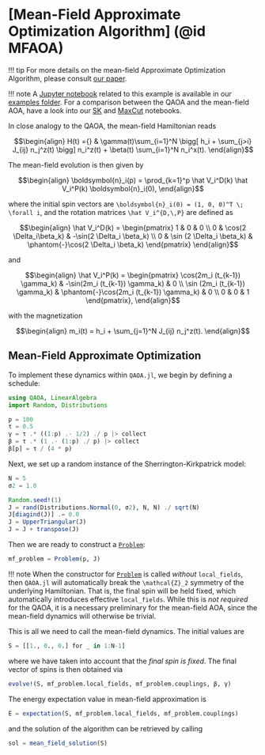 # [Mean-Field Approximate Optimization Algorithm] (@id MFAOA)

!!! tip
    For more details on the mean-field Approximate Optimization Algorithm, please consult [our paper](https://doi.org/10.1103/PRXQuantum.4.030335).

!!! note
    A [Jupyter notebook](https://github.com/FZJ-PGI-12/QAOA.jl/blob/master/notebooks/mean_field.ipynb) related to this example is available in our [examples folder](https://github.com/FZJ-PGI-12/QAOA.jl/tree/master/notebooks). For a comparison between the QAOA and the mean-field AOA, have a look into our [SK](https://github.com/FZJ-PGI-12/QAOA.jl/blob/master/notebooks/sherrington_kirkpatrick.ipynb) and [MaxCut](https://github.com/FZJ-PGI-12/QAOA.jl/blob/master/notebooks/max_cut.ipynb) notebooks.


In close analogy to the QAOA, the mean-field Hamiltonian reads
```math
\begin{align}
    H(t) ={} & \gamma(t)\sum_{i=1}^N \bigg[ h_i + \sum_{j>i} J_{ij}  n_j^z(t) \bigg] n_i^z(t) + \beta(t) \sum_{i=1}^N n_i^x(t).
\end{align}
```
The mean-field evolution is then given by
```math
\begin{align}
    \boldsymbol{n}_i(p) = \prod_{k=1}^p \hat V_i^D(k) \hat V_i^P(k) \boldsymbol{n}_i(0),
\end{align}
```
where the initial spin vectors are ``\boldsymbol{n}_i(0) = (1, 0, 0)^T \; \forall i``, and the rotation matrices ``\hat V_i^{D,\,P}`` are defined as
```math
\begin{align}
\hat V_i^D(k) = 
\begin{pmatrix}
1 & 0 & 0 \\
0 & \cos(2 \Delta_i\beta_k) & -\sin(2 \Delta_i \beta_k) \\
0 & \sin (2 \Delta_i \beta_k) & \phantom{-}\cos(2 \Delta_i \beta_k) 
\end{pmatrix}
\end{align}
```
and
```math
\begin{align}
\hat V_i^P(k) = 
\begin{pmatrix}
\cos(2m_i (t_{k-1}) \gamma_k) & -\sin(2m_i (t_{k-1}) \gamma_k) & 0 \\
\sin (2m_i (t_{k-1}) \gamma_k) & \phantom{-}\cos(2m_i (t_{k-1}) \gamma_k) & 0 \\
0 & 0 & 1
\end{pmatrix},
\end{align}
```
with the magnetization 
```math
\begin{align}
m_i(t) = h_i + \sum_{j=1}^N J_{ij} n_j^z(t).
\end{align}
```

## Mean-Field Approximate Optimization

To implement these dynamics within `QAOA.jl`, we begin by defining a schedule:
```julia
using QAOA, LinearAlgebra
import Random, Distributions

p = 100
τ = 0.5
γ = τ .* ((1:p) .- 1/2) ./ p |> collect
β = τ .* (1 .- (1:p) ./ p) |> collect
β[p] = τ / (4 * p)
```
Next, we set up a random instance of the Sherrington-Kirkpatrick model:
```julia
N = 5
σ2 = 1.0

Random.seed!(1)
J = rand(Distributions.Normal(0, σ2), N, N) ./ sqrt(N) 
J[diagind(J)] .= 0.0
J = UpperTriangular(J)
J = J + transpose(J)
```
Then we are ready to construct a [`Problem`](@ref):
```julia
mf_problem = Problem(p, J)
```

!!! note
    When the constructor for [`Problem`](@ref) is called _without_ `local_fields`, then `QAOA.jl` will automatically break the ``\mathcal{Z}_2`` symmetry of the underlying Hamiltonian. That is, the final spin will be held fixed, which automatically introduces effective `local_fields`. While this is _not required_ for the QAOA, it is a necessary preliminary for the mean-field AOA, since the mean-field dynamics will otherwise be trivial. 

This is all we need to call the mean-field dynamics. The initial values are
```julia
S = [[1., 0., 0.] for _ in 1:N-1]
```
where we have taken into account that the _final spin is fixed_. The final vector of spins is then obtained via
```julia
evolve!(S, mf_problem.local_fields, mf_problem.couplings, β, γ)
```
The energy expectation value in mean-field approximation is 
```julia
E = expectation(S, mf_problem.local_fields, mf_problem.couplings)
```
and the solution of the algorithm can be retrieved by calling
```julia
sol = mean_field_solution(S)
```